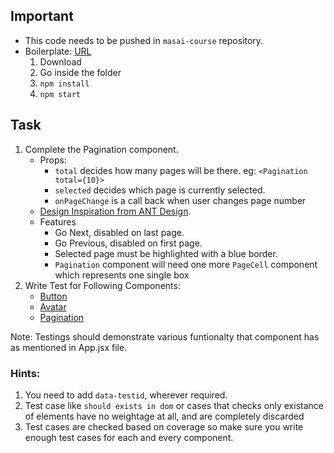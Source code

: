 ## Important

- This code needs to be pushed in `masai-course` repository.
- Boilerplate: [URL](https://drive.google.com/file/d/1XjtP6o9PCsjnIXix5l-l6U7H4uufoHWI/view?usp=sharing)
  1. Download
  2. Go inside the folder
  3. `npm install`
  4. `npm start`

## Task

1. Complete the Pagination component.
   - Props:
     - `total` decides how many pages will be there. eg: `<Pagination total={10}>`
     - `selected` decides which page is currently selected.
     - `onPageChange` is a call back when user changes page number
   - [Design Inspiration from ANT Design](https://ant.design/components/pagination/).
   - Features
     - Go Next, disabled on last page.
     - Go Previous, disabled on first page.
     - Selected page must be highlighted with a blue border.
     - `Pagination` component will need one more `PageCell` component which represents one single box
2. Write Test for Following Components:
   - [Button](./src/components/Button/Button.tsx)
   - [Avatar](./src/components/Avatar/Avatar.tsx)
   - [Pagination](./src/components/Pagination/Pagination.tsx)

Note: Testings should demonstrate various funtionalty that component has as mentioned in App.jsx file.

### Hints:

1. You need to add `data-testid`, wherever required.
2. Test case like `should exists in dom` or cases that checks only existance of elements have no weightage at all, and are completely discarded
3. Test cases are checked based on coverage so make sure you write enough test cases for each and every component.
